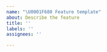 ```yaml
---
name: "\U0001F680 Feature template"
about: Describe the feature
title: ''
labels: ''
assignees: ''

---
```



